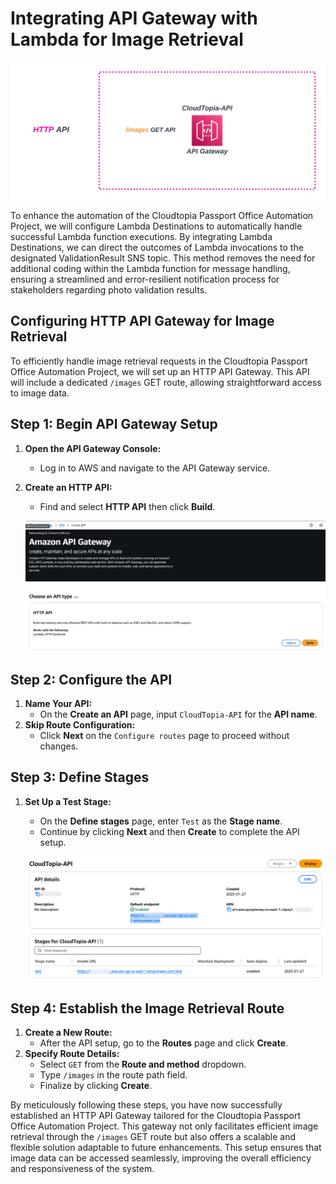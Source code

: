 # Integrating API Gateway with Lambda for Image Retrieval

![API Gateway](/assets/api-gateway.png)

To enhance the automation of the Cloudtopia Passport Office Automation Project, we will configure Lambda Destinations to automatically handle successful Lambda function executions. By integrating Lambda Destinations, we can direct the outcomes of Lambda invocations to the designated ValidationResult SNS topic. This method removes the need for additional coding within the Lambda function for message handling, ensuring a streamlined and error-resilient notification process for stakeholders regarding photo validation results.

## Configuring HTTP API Gateway for Image Retrieval

To efficiently handle image retrieval requests in the Cloudtopia Passport Office Automation Project, we will set up an HTTP API Gateway. This API will include a dedicated `/images` GET route, allowing straightforward access to image data.

## **Step 1: Begin API Gateway Setup**
1. **Open the API Gateway Console:**
   - Log in to AWS and navigate to the API Gateway service.
2. **Create an HTTP API:**
   - Find and select **HTTP API** then click **Build**.

   ![HTTP API](/assets/http-api.png)

## **Step 2: Configure the API**
1. **Name Your API:**
   - On the **Create an API** page, input `CloudTopia-API` for the **API name**.
2. **Skip Route Configuration:**
   - Click **Next** on the `Configure routes` page to proceed without changes.

## **Step 3: Define Stages**
1. **Set Up a Test Stage:**
   - On the **Define stages** page, enter `Test` as the **Stage name**.
   - Continue by clicking **Next** and then **Create** to complete the API setup.

   ![CloudTopia API](/assets/cloudtopia-api.png)

## **Step 4: Establish the Image Retrieval Route**
1. **Create a New Route:**
   - After the API setup, go to the **Routes** page and click **Create**.
2. **Specify Route Details:**
   - Select `GET` from the **Route and method** dropdown.
   - Type `/images` in the route path field.
   - Finalize by clicking **Create**. 

By meticulously following these steps, you have now successfully established an HTTP API Gateway tailored for the Cloudtopia Passport Office Automation Project. This gateway not only facilitates efficient image retrieval through the `/images` GET route but also offers a scalable and flexible solution adaptable to future enhancements. This setup ensures that image data can be accessed seamlessly, improving the overall efficiency and responsiveness of the system.

